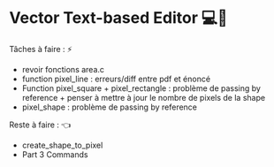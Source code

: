 # Vector Text-based Editor 💻💢

Tâches à faire : ⚡
- revoir fonctions area.c
- function pixel_line : erreurs/diff entre pdf et énoncé
- Function pixel_square + pixel_rectangle : problème de passing by reference + penser à mettre à jour le nombre de pixels de la shape
- pixel_shape : problème de passing by reference

Reste à faire : 👈

- create_shape_to_pixel
- Part 3 Commands
